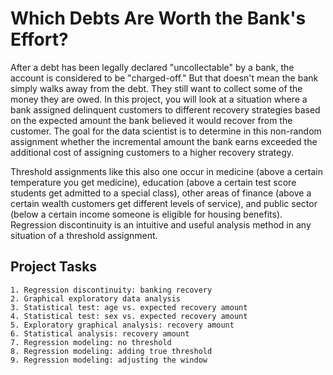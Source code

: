 # Which Debts Are Worth the Bank's Effort?

After a debt has been legally declared "uncollectable" by a bank, the account is considered to be "charged-off." But that doesn't mean the bank simply walks away from the debt.
They still want to collect some of the money they are owed. In this project, you will look at a situation where a bank assigned delinquent customers to different recovery 
strategies based on the expected amount the bank believed it would recover from the customer. The goal for the data scientist is to determine in this non-random assignment 
whether the incremental amount the bank earns exceeded the additional cost of assigning customers to a higher recovery strategy.

Threshold assignments like this also one occur in medicine (above a certain temperature you get medicine), education (above a certain test score students get admitted to a 
special class), other areas of finance (above a certain wealth customers get different levels of service), and public sector (below a certain income someone is eligible for 
housing benefits). Regression discontinuity is an intuitive and useful analysis method in any situation of a threshold assignment.

## Project Tasks

    1. Regression discontinuity: banking recovery
    2. Graphical exploratory data analysis
    3. Statistical test: age vs. expected recovery amount
    4. Statistical test: sex vs. expected recovery amount
    5. Exploratory graphical analysis: recovery amount
    6. Statistical analysis: recovery amount
    7. Regression modeling: no threshold
    8. Regression modeling: adding true threshold
    9. Regression modeling: adjusting the window
